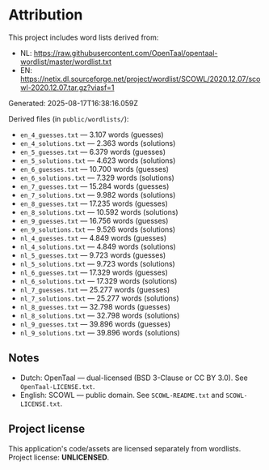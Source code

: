 # Attribution

This project includes word lists derived from:

- NL: https://raw.githubusercontent.com/OpenTaal/opentaal-wordlist/master/wordlist.txt
- EN: https://netix.dl.sourceforge.net/project/wordlist/SCOWL/2020.12.07/scowl-2020.12.07.tar.gz?viasf=1

Generated: 2025-08-17T16:38:16.059Z

Derived files (in `public/wordlists/`):
- `en_4_guesses.txt` — 3.107 words (guesses)
- `en_4_solutions.txt` — 2.363 words (solutions)
- `en_5_guesses.txt` — 6.379 words (guesses)
- `en_5_solutions.txt` — 4.623 words (solutions)
- `en_6_guesses.txt` — 10.700 words (guesses)
- `en_6_solutions.txt` — 7.329 words (solutions)
- `en_7_guesses.txt` — 15.284 words (guesses)
- `en_7_solutions.txt` — 9.982 words (solutions)
- `en_8_guesses.txt` — 17.235 words (guesses)
- `en_8_solutions.txt` — 10.592 words (solutions)
- `en_9_guesses.txt` — 16.756 words (guesses)
- `en_9_solutions.txt` — 9.526 words (solutions)
- `nl_4_guesses.txt` — 4.849 words (guesses)
- `nl_4_solutions.txt` — 4.849 words (solutions)
- `nl_5_guesses.txt` — 9.723 words (guesses)
- `nl_5_solutions.txt` — 9.723 words (solutions)
- `nl_6_guesses.txt` — 17.329 words (guesses)
- `nl_6_solutions.txt` — 17.329 words (solutions)
- `nl_7_guesses.txt` — 25.277 words (guesses)
- `nl_7_solutions.txt` — 25.277 words (solutions)
- `nl_8_guesses.txt` — 32.798 words (guesses)
- `nl_8_solutions.txt` — 32.798 words (solutions)
- `nl_9_guesses.txt` — 39.896 words (guesses)
- `nl_9_solutions.txt` — 39.896 words (solutions)

## Notes
- Dutch: OpenTaal — dual-licensed (BSD 3-Clause or CC BY 3.0). See `OpenTaal-LICENSE.txt`.
- English: SCOWL — public domain. See `SCOWL-README.txt` and `SCOWL-LICENSE.txt`.

## Project license
This application's code/assets are licensed separately from wordlists.
Project license: **UNLICENSED**.
